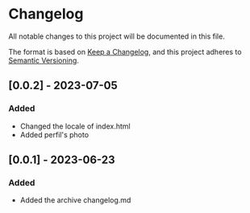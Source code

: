 # Changelog

All notable changes to this project will be documented in this file.

The format is based on [Keep a Changelog](https://keepachangelog.com/en/1.0.0/),
and this project adheres to [Semantic Versioning](https://semver.org/spec/v2.0.0.html).

## [0.0.2] - 2023-07-05

### Added
- Changed the locale of index.html
- Added perfil's photo


## [0.0.1] - 2023-06-23

### Added

- Added the archive changelog.md


